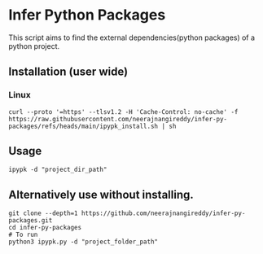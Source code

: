 # Infer Python Packages

This script aims to find the external dependencies(python packages) of a python project.

## Installation (user wide)

### Linux

```console
curl --proto '=https' --tlsv1.2 -H 'Cache-Control: no-cache' -f https://raw.githubusercontent.com/neerajnangireddy/infer-py-packages/refs/heads/main/ipypk_install.sh | sh
```

## Usage

```console
ipypk -d "project_dir_path"

```

## Alternatively use without installing.

```console
git clone --depth=1 https://github.com/neerajnangireddy/infer-py-packages.git
cd infer-py-packages
# To run
python3 ipypk.py -d "project_folder_path"
```
